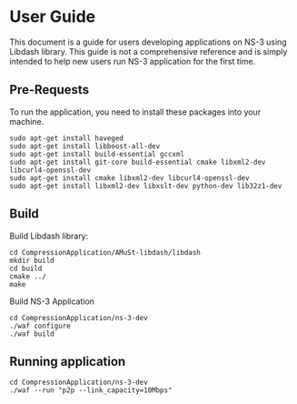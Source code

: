 # User Guide

This document is a guide for users developing applications on NS-3 using Libdash library. This guide is not a comprehensive reference and is simply intended to help new users run NS-3 application for the first time.



## Pre-Requests

To run the application, you need to install these packages into your machine.

	sudo apt-get install haveged
	sudo apt-get install libboost-all-dev
	sudo apt-get install build-essential gccxml
	sudo apt-get install git-core build-essential cmake libxml2-dev libcurl4-openssl-dev
	sudo apt-get install cmake libxml2-dev libcurl4-openssl-dev
	sudo apt-get install libxml2-dev libxslt-dev python-dev lib32z1-dev

## Build

Build Libdash library:

	cd CompressionApplication/AMuSt-libdash/libdash
	mkdir build
	cd build
	cmake ../
	make

Build NS-3 Application

	cd CompressionApplication/ns-3-dev
	./waf configure
	./waf build

## Running application

	cd CompressionApplication/ns-3-dev
	./waf --run "p2p --link_capacity=10Mbps"

